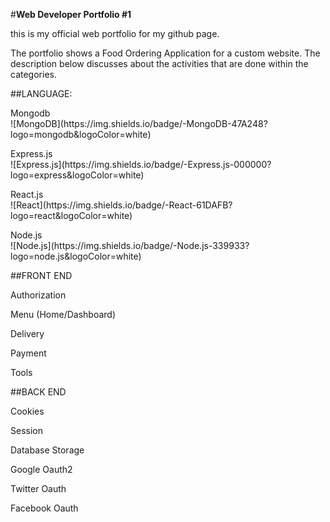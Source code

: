 
#**Web Developer Portfolio #1**
  <p>this is my official web portfolio for my github page.<br>


<p>The portfolio shows a Food Ordering Application for a custom website. The description below discusses about the activities that are done within the categories.<br>

##LANGUAGE:

  <p>Mongodb<br> ![MongoDB](https://img.shields.io/badge/-MongoDB-47A248?logo=mongodb&logoColor=white)
  <p>Express.js<br> ![Express.js](https://img.shields.io/badge/-Express.js-000000?logo=express&logoColor=white)
  <p>React.js<br> ![React](https://img.shields.io/badge/-React-61DAFB?logo=react&logoColor=white)
  <p>Node.js<br> ![Node.js](https://img.shields.io/badge/-Node.js-339933?logo=node.js&logoColor=white)



##FRONT END
   <p>Authorization<br>
   <p>Menu (Home/Dashboard)<br>
   <p>Delivery<br>
   <p>Payment<br>
   <p>Tools<br>


##BACK END
  <p>Cookies<br>
  <p>Session<br>
  <p>Database Storage<br>
  <p>Google Oauth2<br>
  <p>Twitter Oauth<br>
  <p>Facebook Oauth<br>

